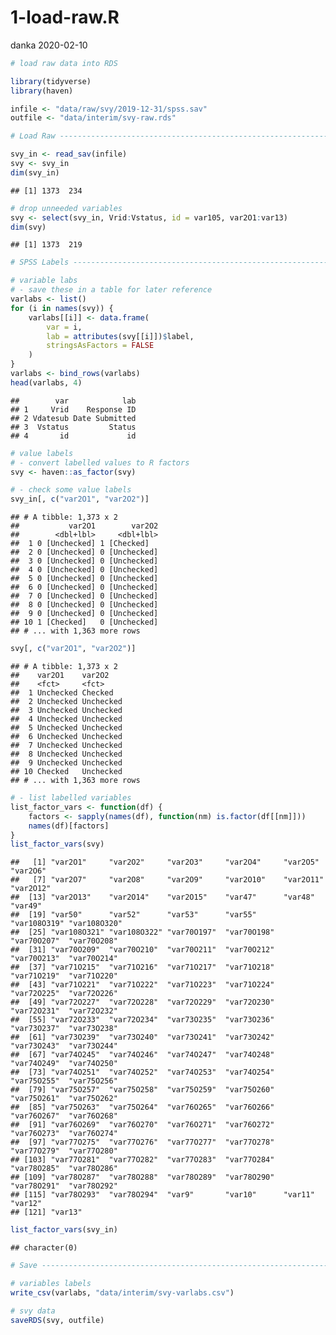 1-load-raw.R
================
danka
2020-02-10

``` r
# load raw data into RDS

library(tidyverse)
library(haven)

infile <- "data/raw/svy/2019-12-31/spss.sav"
outfile <- "data/interim/svy-raw.rds"

# Load Raw ----------------------------------------------------------------

svy_in <- read_sav(infile)
svy <- svy_in
dim(svy_in)
```

    ## [1] 1373  234

``` r
# drop unneeded variables
svy <- select(svy_in, Vrid:Vstatus, id = var105, var2O1:var13)
dim(svy)
```

    ## [1] 1373  219

``` r
# SPSS Labels -------------------------------------------------------------

# variable labs
# - save these in a table for later reference
varlabs <- list()
for (i in names(svy)) {
    varlabs[[i]] <- data.frame(
        var = i,
        lab = attributes(svy[[i]])$label,
        stringsAsFactors = FALSE
    )
}
varlabs <- bind_rows(varlabs)
head(varlabs, 4)
```

    ##        var            lab
    ## 1     Vrid    Response ID
    ## 2 Vdatesub Date Submitted
    ## 3  Vstatus         Status
    ## 4       id             id

``` r
# value labels
# - convert labelled values to R factors
svy <- haven::as_factor(svy)

# - check some value labels
svy_in[, c("var2O1", "var2O2")]
```

    ## # A tibble: 1,373 x 2
    ##           var2O1        var2O2
    ##        <dbl+lbl>     <dbl+lbl>
    ##  1 0 [Unchecked] 1 [Checked]  
    ##  2 0 [Unchecked] 0 [Unchecked]
    ##  3 0 [Unchecked] 0 [Unchecked]
    ##  4 0 [Unchecked] 0 [Unchecked]
    ##  5 0 [Unchecked] 0 [Unchecked]
    ##  6 0 [Unchecked] 0 [Unchecked]
    ##  7 0 [Unchecked] 0 [Unchecked]
    ##  8 0 [Unchecked] 0 [Unchecked]
    ##  9 0 [Unchecked] 0 [Unchecked]
    ## 10 1 [Checked]   0 [Unchecked]
    ## # ... with 1,363 more rows

``` r
svy[, c("var2O1", "var2O2")]
```

    ## # A tibble: 1,373 x 2
    ##    var2O1    var2O2   
    ##    <fct>     <fct>    
    ##  1 Unchecked Checked  
    ##  2 Unchecked Unchecked
    ##  3 Unchecked Unchecked
    ##  4 Unchecked Unchecked
    ##  5 Unchecked Unchecked
    ##  6 Unchecked Unchecked
    ##  7 Unchecked Unchecked
    ##  8 Unchecked Unchecked
    ##  9 Unchecked Unchecked
    ## 10 Checked   Unchecked
    ## # ... with 1,363 more rows

``` r
# - list labelled variables
list_factor_vars <- function(df) {
    factors <- sapply(names(df), function(nm) is.factor(df[[nm]]))
    names(df)[factors]
}
list_factor_vars(svy)
```

    ##   [1] "var2O1"     "var2O2"     "var2O3"     "var2O4"     "var2O5"     "var2O6"    
    ##   [7] "var2O7"     "var2O8"     "var2O9"     "var2O10"    "var2O11"    "var2O12"   
    ##  [13] "var2O13"    "var2O14"    "var2O15"    "var47"      "var48"      "var49"     
    ##  [19] "var50"      "var52"      "var53"      "var55"      "var108O319" "var108O320"
    ##  [25] "var108O321" "var108O322" "var70O197"  "var70O198"  "var70O207"  "var70O208" 
    ##  [31] "var70O209"  "var70O210"  "var70O211"  "var70O212"  "var70O213"  "var70O214" 
    ##  [37] "var71O215"  "var71O216"  "var71O217"  "var71O218"  "var71O219"  "var71O220" 
    ##  [43] "var71O221"  "var71O222"  "var71O223"  "var71O224"  "var72O225"  "var72O226" 
    ##  [49] "var72O227"  "var72O228"  "var72O229"  "var72O230"  "var72O231"  "var72O232" 
    ##  [55] "var72O233"  "var72O234"  "var73O235"  "var73O236"  "var73O237"  "var73O238" 
    ##  [61] "var73O239"  "var73O240"  "var73O241"  "var73O242"  "var73O243"  "var73O244" 
    ##  [67] "var74O245"  "var74O246"  "var74O247"  "var74O248"  "var74O249"  "var74O250" 
    ##  [73] "var74O251"  "var74O252"  "var74O253"  "var74O254"  "var75O255"  "var75O256" 
    ##  [79] "var75O257"  "var75O258"  "var75O259"  "var75O260"  "var75O261"  "var75O262" 
    ##  [85] "var75O263"  "var75O264"  "var76O265"  "var76O266"  "var76O267"  "var76O268" 
    ##  [91] "var76O269"  "var76O270"  "var76O271"  "var76O272"  "var76O273"  "var76O274" 
    ##  [97] "var77O275"  "var77O276"  "var77O277"  "var77O278"  "var77O279"  "var77O280" 
    ## [103] "var77O281"  "var77O282"  "var77O283"  "var77O284"  "var78O285"  "var78O286" 
    ## [109] "var78O287"  "var78O288"  "var78O289"  "var78O290"  "var78O291"  "var78O292" 
    ## [115] "var78O293"  "var78O294"  "var9"       "var10"      "var11"      "var12"     
    ## [121] "var13"

``` r
list_factor_vars(svy_in)
```

    ## character(0)

``` r
# Save --------------------------------------------------------------------

# variables labels
write_csv(varlabs, "data/interim/svy-varlabs.csv")

# svy data
saveRDS(svy, outfile)
```
